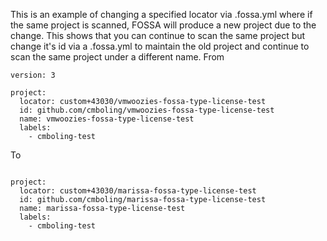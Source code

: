 This is an example of changing a specified locator via .fossa.yml where if the same project is scanned, FOSSA will produce a new project due to the change. This shows that you can continue to scan the same project but change it's id via a .fossa.yml to maintain the old project and continue to scan the same project under a different name.
From 

```
version: 3

project:
  locator: custom+43030/vmwoozies-fossa-type-license-test
  id: github.com/cmboling/vmwoozies-fossa-type-license-test
  name: vmwoozies-fossa-type-license-test
  labels:
    - cmboling-test
```


To

```version: 3

project:
  locator: custom+43030/marissa-fossa-type-license-test
  id: github.com/cmboling/marissa-fossa-type-license-test
  name: marissa-fossa-type-license-test
  labels:
    - cmboling-test
```
